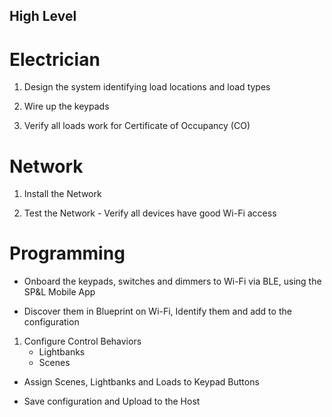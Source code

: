 ## High Level

# Electrician

1. Design the system identifying load locations and load types

1. Wire up the keypads 

1. Verify all loads work for Certificate of Occupancy (CO)

# Network 
1. Install the Network 

1. Test the Network - Verify all devices have good Wi-Fi access

# Programming

- Onboard the keypads, switches and dimmers to Wi-Fi via BLE, using the SP&L Mobile App

- Discover them in Blueprint on Wi-Fi, Identify them and add to the configuration

1. Configure Control Behaviors
    * Lightbanks
    * Scenes

- Assign Scenes, Lightbanks and Loads to Keypad Buttons 

- Save configuration and Upload to the Host



